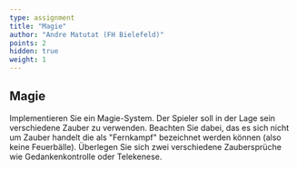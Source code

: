 ```yaml
---
type: assignment
title: "Magie"
author: "Andre Matutat (FH Bielefeld)"
points: 2
hidden: true
weight: 1
---
```


## Magie

Implementieren Sie ein Magie-System. Der Spieler soll in der Lage sein verschiedene Zauber zu verwenden.
Beachten Sie dabei, das es sich nicht um Zauber handelt die als "Fernkampf" bezeichnet werden können (also keine Feuerbälle).
Überlegen Sie sich zwei verschiedene Zaubersprüche wie Gedankenkontrolle oder Telekenese.

